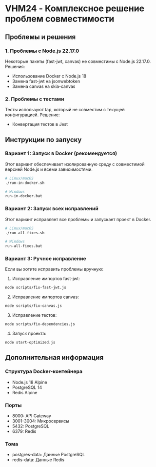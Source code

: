 # VHM24 - Комплексное решение проблем совместимости

## Проблемы и решения

### 1. Проблемы с Node.js 22.17.0
Некоторые пакеты (fast-jwt, canvas) не совместимы с Node.js 22.17.0. Решения:
- Использование Docker с Node.js 18
- Замена fast-jwt на jsonwebtoken
- Замена canvas на skia-canvas

### 2. Проблемы с тестами
Тесты используют tap, который не совместим с текущей конфигурацией. Решение:
- Конвертация тестов в Jest

## Инструкции по запуску

### Вариант 1: Запуск в Docker (рекомендуется)
Этот вариант обеспечивает изолированную среду с совместимой версией Node.js и всеми зависимостями.

```bash
# Linux/macOS
./run-in-docker.sh

# Windows
run-in-docker.bat
```

### Вариант 2: Запуск всех исправлений
Этот вариант исправляет все проблемы и запускает проект в Docker.

```bash
# Linux/macOS
./run-all-fixes.sh

# Windows
run-all-fixes.bat
```

### Вариант 3: Ручное исправление
Если вы хотите исправить проблемы вручную:

1. Исправление импортов fast-jwt:
```bash
node scripts/fix-fast-jwt.js
```

2. Исправление импортов canvas:
```bash
node scripts/fix-canvas.js
```

3. Исправление тестов:
```bash
node scripts/fix-dependencies.js
```

4. Запуск проекта:
```bash
node start-optimized.js
```

## Дополнительная информация

### Структура Docker-контейнера
- Node.js 18 Alpine
- PostgreSQL 14
- Redis Alpine

### Порты
- 8000: API Gateway
- 3001-3004: Микросервисы
- 5432: PostgreSQL
- 6379: Redis

### Тома
- postgres-data: Данные PostgreSQL
- redis-data: Данные Redis
